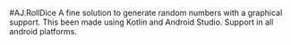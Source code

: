 #AJ.RollDice
A fine solution to generate random numbers with a graphical support. This been made using Kotlin and Android Studio.
Support in all android platforms.
